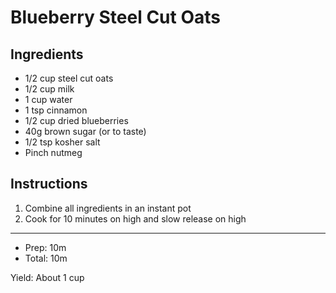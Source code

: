 # Blueberry Steel Cut Oats

## Ingredients

- 1/2 cup steel cut oats
- 1/2 cup milk
- 1 cup water
- 1 tsp cinnamon
- 1/2 cup dried blueberries
- 40g brown sugar (or to taste)
- 1/2 tsp kosher salt
- Pinch nutmeg


## Instructions

1. Combine all ingredients in an instant pot
2. Cook for 10 minutes on high and slow release on high

---

- Prep: 10m
- Total: 10m

Yield: About 1 cup
